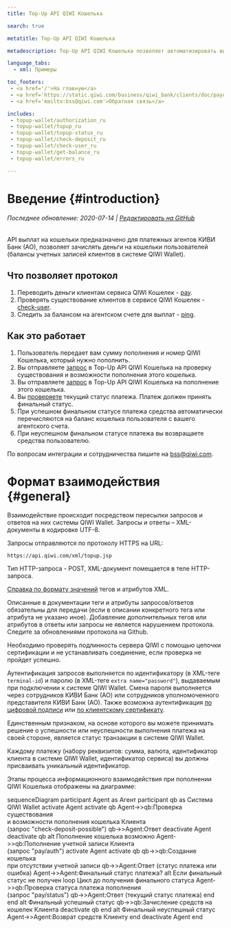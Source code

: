 ```yaml
---
title: Top-Up API QIWI Кошелька

search: true

metatitle: Top-Up API QIWI Кошелька

metadescription: Top-Up API QIWI Кошелька позволяет автоматизировать выплаты на QIWI Кошельки пользователей.

language_tabs:
  - xml: Примеры

toc_footers:
 - <a href='/'>На главную</a>
 - <a href='https://static.qiwi.com/business/qiwi_bank/clients/doc/paydealerprotocolint.pdf'>Документация PDF</a>
 - <a href='mailto:bss@qiwi.com'>Обратная связь</a>

includes:
 - topup-wallet/authorization_ru
 - topup-wallet/topup_ru
 - topup-wallet/topup-status_ru
 - topup-wallet/check-deposit_ru
 - topup-wallet/check-user_ru
 - topup-wallet/get-balance_ru
 - topup-wallet/errors_ru

---
```


# Введение {#introduction}

###### Последнее обновление: 2020-07-14 | [Редактировать на GitHub](https://github.com/QIWI-API/topup-wallet-docs/blob/master/topup-wallet_ru.html.md)

API выплат на кошельки предназначено для платежных агентов КИВИ Банк (АО), позволяет зачислять деньги на кошельки пользователей (балансы учетных записей клиентов в системе QIWI Wallet).

## Что позволяет протокол

1. Переводить деньги клиентам сервиса QIWI Кошелек - [pay](#payment).
2. Проверять существование клиентов в сервисе QIWI Кошелек - [check-user](#check-user).
3. Следить за балансом на агентском счете для выплат - [ping](#get-balance).

## Как это работает

1. Пользователь передает вам сумму пополнения и номер QIWI Кошелька, который нужно пополнить.
2. Вы отправляете [запрос](#check-deposit) в Top-Up API QIWI Кошелька на проверку существования и возможности пополнения этого кошелька.
3. Вы отправляете [запрос](#payment) в Top-Up API QIWI Кошелька на пополнение этого кошелька.
4. Вы [проверяете](#status) текущий статус платежа. Платеж должен принять финальный статус.
5. При успешном финальном статусе платежа средства автоматически перечисляются на баланс кошелька пользователя с вашего агентского счета.
6. При неуспешном финальном статусе платежа вы возвращаете средства пользователю.

По вопросам интеграции и сотрудничества пишите на <a href="mailto:bss@qiwi.com">bss@qiwi.com</a>.

# Формат взаимодействия {#general}

Взаимодействие происходит посредством пересылки запросов и ответов на них системы QIWI Wallet. Запросы и ответы – XML-документы в кодировке UTF-8.

Запросы отправляются по протоколу HTTPS на URL:

`https://api.qiwi.com/xml/topup.jsp`

Тип HTTP-запроса - POST, XML-документ помещается в теле HTTP-запроса. 

[Справка по формату значений](#params-types) тегов и атрибутов XML.

<aside class="warning">
Описанные в документации теги и атрибуты запросов/ответов обязательны для передачи (если в описании конкретного тега или атрибута не указано иное). Добавление дополнительных тегов или атрибутов в ответы или запросы не является нарушением протокола. Следите за обновлениями протокола на Github.
</aside>

Необходимо проверять подлинность сервера QIWI с помощью цепочки сертификации и не устанавливать соединение, если проверка не пройдет успешно.

Аутентификация запросов выполняется по идентификатору (в XML-теге `terminal-id`) и паролю (в XML-теге `extra name="password"`), выдаваемым при подключении к системе QIWI Wallet. Смена пароля выполняется через сотрудников КИВИ Банк (АО) или сотрудников уполномоченного представителя КИВИ Банк (АО). Также возможна аутентификация [по цифровой подписи](#sign-auth) или [по клиентскому сертификату](#ssl-auth).

Единственным признаком, на основе которого вы можете принимать решение о успешности или неуспешности выполнения платежа на своей стороне, является статус транзакции в системе QIWI Wallet.

Каждому платежу (набору реквизитов: сумма, валюта, идентификатор клиента в системе QIWI Wallet, идентификатор сервиса) вы должны присваивать уникальный идентификатор.

Этапы процесса информационного взаимодействия при пополнении QIWI Кошелька отображены на диаграмме:

<!--![TopUp Sequence](images/topup_flow.png)-->

<div class="mermaid">
sequenceDiagram
participant Agent as Агент
participant qb as Система QIWI Wallet
activate Agent  
activate qb  
Agent->>qb:Проверка существования<br>и возможности пополнения кошелька Клиента<br>(запрос "check-deposit-possible")
qb->>Agent:Ответ
deactivate Agent 
deactivate qb
alt Пополнение кошелька возможно
Agent->>qb:Пополнение учетной записи Клиента<br>(запрос "pay/auth")
activate Agent  
activate qb  
qb->>qb:Создание кошелька <br>при отсутствии учетной записи
qb->>Agent:Ответ (статус платежа или ошибка)
Agent->>Agent:Финальный статус платежа?
alt Если финальный статус не получен
loop Цикл до получения финального статуса
Agent->>qb:Проверка статуса платежа пополнения<br>(запрос "pay/status")
qb->>Agent:Ответ (текущий статус платежа)
end
end
alt Финальный успешный статус
qb->>qb:Зачисление средств на кошелек Клиента
deactivate qb
end
alt Финальный неуспешный статус
Agent->>Agent:Возврат средств Клиенту
end
deactivate Agent
end
</div>

<!--
Логическая последовательность операций при взаимодействии с системой QIWI Wallet должна соответствовать блок-схеме:

![TopUp FlowChart](/images/topup.png)
-->

